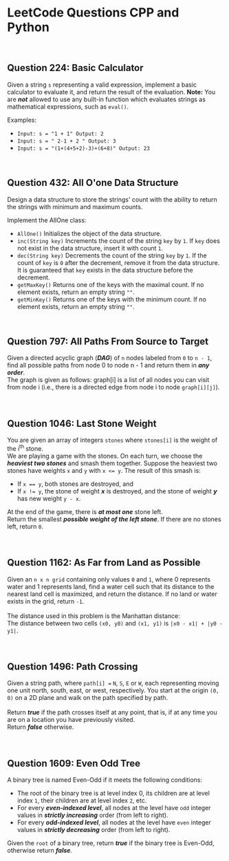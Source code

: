 # LeetCode Questions CPP and Python
<br>

## Question 224: Basic Calculator
Given a string `s` representing a valid expression, implement a basic calculator to evaluate it, and return the result of the evaluation.
**Note:** You are ***not*** allowed to use any built-in function which evaluates strings as mathematical expressions, such as `eval()`.

Examples:
- `
Input: s = "1 + 1"
Output: 2
`<br>
- `
Input: s = " 2-1 + 2 "
Output: 3
`<br>
- `
Input: s = "(1+(4+5+2)-3)+(6+8)"
Output: 23
`
<br>




## Question 432: All O'one Data Structure
Design a data structure to store the strings' count with the ability to return the strings with minimum and maximum counts.

Implement the AllOne class:
* `AllOne()` Initializes the object of the data structure.
* `inc(String key)` Increments the count of the string `key` by `1`. If `key` does not exist in the data structure, insert it with count `1`.
* `dec(String key)` Decrements the count of the string `key` by `1`. If the count of `key` is `0` after the decrement, remove it from the data structure. It is guaranteed that `key` exists in the data structure before the decrement.
* `getMaxKey()` Returns one of the keys with the maximal count. If no element exists, return an empty string `""`.
* `getMinKey()` Returns one of the keys with the minimum count. If no element exists, return an empty string `""`.
<br>




## Question 797: All Paths From Source to Target
Given a directed acyclic graph (***DAG***) of `n` nodes labeled from `0` to `n - 1`, find all possible paths from node 0 to node n - 1 and return them in ***any order***.
<br>
The graph is given as follows: graph[i] is a list of all nodes you can visit from node i (i.e., there is a directed edge from node i to node `graph[i][j]`).
<br><br><br>




## Question 1046: Last Stone Weight
You are given an array of integers `stones` where `stones[i]` is the weight of the i<sup>th</sup> stone. <br>
We are playing a game with the stones. On each turn, we choose the ***heaviest two stones*** and smash them together. Suppose the heaviest two stones have weights `x` and `y` with `x <= y`. The result of this smash is:
* If `x == y`, both stones are destroyed, and
* If `x != y`, the stone of weight ***x*** is destroyed, and the stone of weight ***y*** has new weight `y - x`.<br>

At the end of the game, there is ***at most one*** stone left.<br>
Return the smallest ***possible weight of the left stone***. If there are no stones left, return `0`.
<br><br><br>




## Question 1162: As Far from Land as Possible
Given an `n x n grid` containing only values `0` and `1`, where 0 represents water and 1 represents land, find a water cell such that its distance to the nearest land cell is maximized, and return the distance. If no land or water exists in the grid, return `-1`. <br><br>
The distance used in this problem is the Manhattan distance: <br>
The distance between two cells `(x0, y0)` and `(x1, y1)` is `|x0 - x1| + |y0 - y1|`.
<br><br><br>




## Question 1496: Path Crossing
Given a string path, where `path[i] =` `N`, `S`, `E` or `W`, each representing moving one unit north, south, east, or west, respectively. You start at the origin `(0, 0)` on a 2D plane and walk on the path specified by path.
<br><br>
Return ***true*** if the path crosses itself at any point, that is, if at any time you are on a location you have previously visited. <br>
Return ***false*** otherwise.
<br><br><br>




## Question 1609: Even Odd Tree
A binary tree is named Even-Odd if it meets the following conditions: <br>
* The root of the binary tree is at level index 0, its children are at level index `1`, their children are at level index `2`, etc. <br>
* For every ***even-indexed level***, all nodes at the level have `odd` integer values in ***strictly increasing*** order (from left to right). <br>
* For every ***odd-indexed level***, all nodes at the level have `even` integer values in ***strictly decreasing*** order (from left to right). <br>

Given the `root` of a binary tree, return ***true*** if the binary tree is Even-Odd, otherwise return ***false***.
<br>
